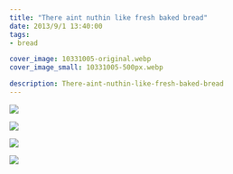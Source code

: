 ```yaml
---
title: "There aint nuthin like fresh baked bread"
date: 2013/9/1 13:40:00
tags: 
- bread

cover_image: 10331005-original.webp
cover_image_small: 10331005-500px.webp

description: There-aint-nuthin-like-fresh-baked-bread
---
```



[![](10331005)](10331005-original.webp)

[![](DSC8740)](DSC8740-original.webp)

[![](DSC8742)](DSC8742-original.webp)

[![](DSC8743)](DSC8743-original.webp)
